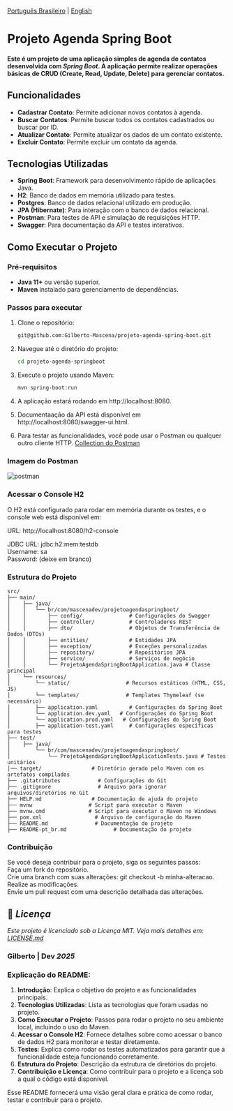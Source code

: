 [Português Brasileiro](https://github.com/Gilberto-Mascena/projeto-agenda-spring-boot/blob/main/README-pt_br.md) |
[English](https://github.com/Gilberto-Mascena/projeto-agenda-spring-boot/blob/main/README.md)


# Projeto Agenda Spring Boot

#### Este é um projeto de uma aplicação simples de agenda de contatos desenvolvida com _Spring Boot_. A aplicação permite realizar operações básicas de CRUD (Create, Read, Update, Delete) para gerenciar contatos.

## Funcionalidades

- **Cadastrar Contato**: Permite adicionar novos contatos à agenda.
- **Buscar Contatos**: Permite buscar todos os contatos cadastrados ou buscar por ID.
- **Atualizar Contato**: Permite atualizar os dados de um contato existente.
- **Excluir Contato**: Permite excluir um contato da agenda.

## Tecnologias Utilizadas

- **Spring Boot**: Framework para desenvolvimento rápido de aplicações Java.
- **H2**: Banco de dados em memória utilizado para testes.
- **Postgres**: Banco de dados relacional utilizado em produção.
- **JPA (Hibernate)**: Para interação com o banco de dados relacional.
- **Postman**: Para testes de API e simulação de requisições HTTP.
- **Swagger**: Para documentação da API e testes interativos.

## Como Executar o Projeto

### Pré-requisitos

- **Java 11+** ou versão superior.
- **Maven** instalado para gerenciamento de dependências.

### Passos para executar

1. Clone o repositório:

   ```bash
   git@github.com:Gilberto-Mascena/projeto-agenda-spring-boot.git
   
2. Navegue até o diretório do projeto:

    ```bash
    cd projeto-agenda-springboot

3. Execute o projeto usando Maven:

    ```bash
    mvn spring-boot:run

4. A aplicação estará rodando em http://localhost:8080.
5. Documentaação da API está disponível em http://localhost:8080/swagger-ui.html.
6. Para testar as funcionalidades, você pode usar o Postman ou qualquer outro cliente HTTP. [Collection do Postman](/docs/imgs/CRUD%20agenda.postman_collection.json)

### Imagem do Postman

![postman](/docs/imgs/screenshot-postman.png)

### Acessar o Console H2

O H2 está configurado para rodar em memória durante os testes, e o console web está disponível em:

URL: http://localhost:8080/h2-console

JDBC URL: jdbc:h2:mem:testdb\
Username: sa\
Password: (deixe em branco)

### Estrutura do Projeto

``` text
src/
├── main/
│    ├── java/
│    │   └── br/com/mascenadev/projetoagendaspringboot/
│    │       ├── config/               # Configurações do Swagger
│    │       ├── controller/           # Controladores REST
│    │       ├── dto/                  # Objetos de Transferência de Dados (DTOs)
│    │       ├── entities/             # Entidades JPA
│    │       ├── exception/            # Exceções personalizadas
│    │       ├── repository/           # Repositórios JPA
│    │       ├── service/              # Serviços de negócio
│    │       └── ProjetoAgendaSpringBootApplication.java # Classe principal
│    └── resources/
│        └── static/                  # Recursos estáticos (HTML, CSS, JS)
│        └── templates/               # Templates Thymeleaf (se necessário)
│        ├── application.yaml          # Configurações do Spring Boot
│        └── application.dev.yaml   # Configurações do Spring Boot
│        └── application.prod.yaml   # Configurações do Spring Boot
│        ├── application-test.yaml     # Configurações específicas para testes
├── test/
│    ├── java/
│        └── br/com/mascenadev/projetoagendaspringboot/
│            └── ProjetoAgendaSpringBootApplicationTests.java # Testes unitários
│── target/                # Diretório gerado pelo Maven com os artefatos compilados
├── .gitatributes            # Configurações do Git
├── .gitignore               # Arquivo para ignorar arquivos/diretórios no Git
├── HELP.md                # Documentação de ajuda do projeto
├── mvnw                  # Script para executar o Maven
├── mvnw.cmd              # Script para executar o Maven no Windows
├── pom.xml                 # Arquivo de configuração do Maven
├── README.md               # Documentação do projeto
├── README-pt_br.md               # Documentação do projeto
```

### Contribuição

Se você deseja contribuir para o projeto, siga os seguintes passos:\
Faça um fork do repositório.\
Crie uma branch com suas alterações: git checkout -b minha-alteracao.\
Realize as modificações.\
Envie um pull request com uma descrição detalhada das alterações.

## 📜 *Licença*

*Este projeto é licenciado sob a Licença MIT. Veja mais detalhes em:* [_LICENSE.md_](/LICENSE.md)

### Gilberto | Dev _2025_

### Explicação do README:

1. **Introdução**: Explica o objetivo do projeto e as funcionalidades principais.
2. **Tecnologias Utilizadas**: Lista as tecnologias que foram usadas no projeto.
3. **Como Executar o Projeto**: Passos para rodar o projeto no seu ambiente local, incluindo o uso do Maven.
4. **Acessar o Console H2**: Fornece detalhes sobre como acessar o banco de dados H2 para monitorar e testar
   diretamente.
5. **Testes**: Explica como rodar os testes automatizados para garantir que a funcionalidade esteja funcionando
   corretamente.
6. **Estrutura do Projeto**: Descrição da estrutura de diretórios do projeto.
7. **Contribuição e Licença**: Como contribuir para o projeto e a licença sob a qual o código está disponível.

Esse README fornecerá uma visão geral clara e prática de como rodar, testar e contribuir para o projeto.

